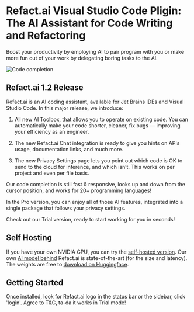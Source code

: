 # Refact.ai Visual Studio Code Pligin: The AI Assistant for Code Writing and Refactoring

Boost your productivity by employing AI to pair program with you or make more fun out of
your work by delegating boring tasks to the AI.


![Code completion](autocomplete.gif)


## Refact.ai 1.2 Release

Refact.ai is an AI coding assistant, available for Jet Brains IDEs and Visual Studio Code. In this major release, we introduce:

1. All new AI Toolbox, that allows you to operate on existing code. You can automatically make your code shorter, cleaner, fix bugs — improving your efficiency as an engineer.

2. The new Refact.ai Chat integration is ready to give you hints on APIs usage, documentation links, and much more.

3. The new Privacy Settings page lets you point out which code is OK to send to the cloud for inference, and which isn’t. This works on per project and even per file basis.

Our code completion is still fast & responsive, looks up and down from the cursor position, and works for 20+ programming languages!

In the Pro version, you can enjoy all of those AI features, integrated into a single package that follows your privacy settings.

Check out our Trial version, ready to start working for you in seconds!


## Self Hosting

If you have your own NVIDIA GPU, you can try the [self-hosted version](https://refact.smallcloud.ai/docker).
Our own [AI model behind](https://www.smallcloud.ai/) Refact.ai is state-of-the-art (for the size and latency). The weights are free to [download on Huggingface](https://huggingface.co/smallcloudai).



## Getting Started

Once installed, look for Refact.ai logo in the status bar or the sidebar, click 'login'. Agree to T&C, ta-da it works in Trial mode!

